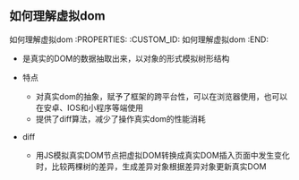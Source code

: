 如何理解虚拟dom
---------------------------

如何理解虚拟dom
   :PROPERTIES:
   :CUSTOM_ID: 如何理解虚拟dom
   :END:

- 是真实的DOM的数据抽取出来，以对象的形式模拟树形结构
- 特点

  - 对真实dom的抽象，赋予了框架的跨平台性，可以在浏览器使用，也可以在安卓、IOS和小程序等端使用
  - 提供了diff算法，减少了操作真实dom的性能消耗

- diff

  - 用JS模拟真实DOM节点把虚拟DOM转换成真实DOM插入页面中发生变化时，比较两棵树的差异，生成差异对象根据差异对象更新真实DOM
